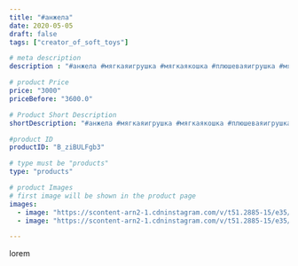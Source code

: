 ```yaml
---
title: "#анжела"
date: 2020-05-05
draft: false
tags: ["creator_of_soft_toys"]

# meta description
description : "#анжела #мягкаяигрушка #мягкаякошка #плюшеваяигрушка #мягкаяигрушка #мягкаякошечка #лол #игрушкалолназаказ #игрушкалол #мягкаяигрушкаручнойработы #игрушки #игру"

# product Price
price: "3000"
priceBefore: "3600.0"

# Product Short Description
shortDescription: "#анжела #мягкаяигрушка #мягкаякошка #плюшеваяигрушка #мягкаяигрушка #мягкаякошечка #лол #игрушкалолназаказ #игрушкалол #мягкаяигрушкаручнойработы #игрушки #игрушкаручнойработы #игрушкапорисунку"

#product ID
productID: "B_ziBULFgb3"

# type must be "products"
type: "products"

# product Images
# first image will be shown in the product page
images:
  - image: "https://scontent-arn2-1.cdninstagram.com/v/t51.2885-15/e35/95730786_971323296666311_5806733720145587006_n.jpg?_nc_ht=scontent-arn2-1.cdninstagram.com&_nc_cat=111&_nc_ohc=5gAqrXwUFeYAX_Jh1xS&tp=1&oh=11bc0d7d40493ff3152ccd0aed32e82a&oe=605EBF20&ig_cache_key=MjMwMjMzMzQ1NjE3MTI1NTczNw%3D%3D.2"
  - image: "https://scontent-arn2-1.cdninstagram.com/v/t51.2885-15/e35/95684944_1358060597718483_7364231839765847651_n.jpg?_nc_ht=scontent-arn2-1.cdninstagram.com&_nc_cat=103&_nc_ohc=rZkBhROsRjcAX_6z__W&tp=1&oh=658ef569611b7f36bcd3a417f5b9e70d&oe=605F6FEE&ig_cache_key=MjMwMjMzMzQ1NjE4ODE2ODExMg%3D%3D.2"

---
```

lorem
